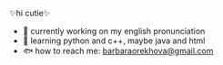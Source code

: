 ✨hi cutie✨

- 🐬 currently working on my english pronunciation
- 🐳 learning python and c++, maybe java and html
- 🐟 how to reach me: barbaraorekhova@gmail.com
